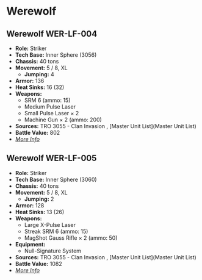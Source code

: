 # Werewolf 

## Werewolf WER-LF-004 

- **Role:** Striker 
- **Tech Base:** Inner Sphere (3056) 
- **Chassis:** 40 tons 
- **Movement:** 5 / 8, XL 
  - **Jumping:** 4 
- **Armor:** 136 
- **Heat Sinks:** 16 (32) 
- **Weapons:** 
  - SRM 6 (ammo: 15) 
  - Medium Pulse Laser 
  - Small Pulse Laser × 2 
  - Machine Gun × 2 (ammo: 200) 
- **Sources:** TRO 3055 - Clan Invasion , [Master Unit List](Master Unit List) 
- **Battle Value:** 802 
- [*More Info*](werewolf/werewolf_wer-lf-004.md) 

## Werewolf WER-LF-005 

- **Role:** Striker 
- **Tech Base:** Inner Sphere (3060) 
- **Chassis:** 40 tons 
- **Movement:** 5 / 8, XL 
  - **Jumping:** 2 
- **Armor:** 128 
- **Heat Sinks:** 13 (26) 
- **Weapons:** 
  - Large X-Pulse Laser 
  - Streak SRM 6 (ammo: 15) 
  - MagShot Gauss Rifle × 2 (ammo: 50) 
- **Equipment:** 
  - Null-Signature System 
- **Sources:** TRO 3055 - Clan Invasion , [Master Unit List](Master Unit List) 
- **Battle Value:** 1082 
- [*More Info*](werewolf/werewolf_wer-lf-005.md) 

